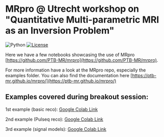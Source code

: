 # MRpro @ Utrecht workshop on "Quantitative Multi-parametric MRI as an Inversion Problem"

![Python](https://img.shields.io/badge/python-3.10%20%7C%203.11%20%7C%203.12-blue)
[![License](https://img.shields.io/badge/License-Apache%202.0-blue.svg)](https://opensource.org/licenses/Apache-2.0)

Here we have a few notebooks showcasing the use of MRpro [https://github.com/PTB-MR/mrpro](https://github.com/PTB-MR/mrpro). 

For more information have a look at the MRpro repo, especially the examples folder. You can also find the documentation here [https://ptb-mr.github.io/mrpro/](https://ptb-mr.github.io/mrpro/)

## Examples covered during breakout session:
1st example (basic reco): [Google Colab Link](https://colab.research.google.com/drive/1Rc2exRhxjSDqRCnRjMH7U6U6p9V_0rH9?usp=sharing)

2nd example (Pulseq reco): [Google Colab Link](https://colab.research.google.com/drive/1kfr8B-5EokMYoU9KZACe4yCKy4AinvTD?usp=sharing)

3rd example (signal models): [Google Colab Link](https://colab.research.google.com/drive/1Hpo5TFjFiiifc01w6SycWBguYaFH5G9t?usp=sharing)
